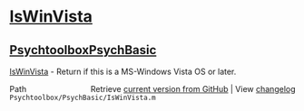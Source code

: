 # [IsWinVista](IsWinVista)
## [Psychtoolbox](Psychtoolbox)[PsychBasic](PsychBasic)

[IsWinVista](IsWinVista) - Return if this is a MS-Windows Vista OS or later.  
  




<div class="code_header" style="text-align:right;">
  <span style="float:left;">Path&nbsp;&nbsp;</span> <span class="counter">Retrieve <a href=
  "https://raw.github.com/Psychtoolbox-3/Psychtoolbox-3/beta/Psychtoolbox/PsychBasic/IsWinVista.m">current version from GitHub</a> | View <a href=
  "https://github.com/Psychtoolbox-3/Psychtoolbox-3/commits/beta/Psychtoolbox/PsychBasic/IsWinVista.m">changelog</a></span>
</div>
<div class="code">
  <code>Psychtoolbox/PsychBasic/IsWinVista.m</code>
</div>

